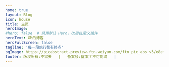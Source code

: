 ```yaml
---
home: true
layout: Blog
icon: house
title: 主页
heroImage:
#hero: false  # 禁用默认 Hero，改用自定义组件
heroText: GM的博客
heroFullScreen: false
tagline: '每一段旅行都有终点'
bgImage: https://picabstract-preview-ftn.weiyun.com/ftn_pic_abs_v3/e8ef01b44aaa372e1952c4e9467e380409028aec038e8a5318cf2d75193dafd03de20f76b12f57b56a245db8c2917acb?pictype=scale&from=30013&version=3.3.3.3&fname=background_png.png&size=750
footer: 版权所有:不需要   |   备案号:备案？不可能滴   |
---
```

